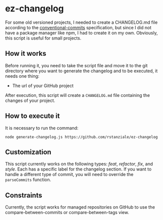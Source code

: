 # ez-changelog

For some old versioned projects, I needed to create a CHANGELOG.md file according to the [conventional-commits](https://www.conventionalcommits.org/) specification, but since I did not have a package manager like npm, I had to create it on my own. Obviously, this script is useful for small projects.

## How it works

Before running it, you need to take the script file and move it to the git directory where you want to generate the changelog and to be executed, it needs one thing:

- The url of your GitHub project

After execution, this script will create a `CHANGELOG.md` file containing the changes of your project.

## How to execute it

It is necessary to run the command:

```
node generate-changelog.js https://github.com/rstanziale/ez-changelog
```

## Customization

This script currently works on the following types: _feat_, _refactor_, _fix_, and _style_. Each has a specific label for the changelog section. If you want to handle a different type of commit, you will need to override the `parseCommits` function.

## Constraints

Currently, the script works for managed repositories on GitHub to use the compare-between-commits or compare-between-tags view.
